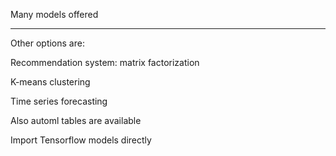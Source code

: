 
Many models offered

---

Other options are:

Recommendation system: matrix factorization

K-means clustering

Time series forecasting

Also automl tables are available

Import Tensorflow models directly

